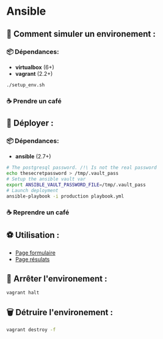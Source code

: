 # Ansible

## 🏡 **Comment simuler un environement :**

### 📦 Dépendances:
- **virtualbox** (6+)
- **vagrant** (2.2+)

```bash
./setup_env.sh
```

### ☕ Prendre un café

## **🎯 Déployer :**

### 📦 Dépendances:
- **ansible** (2.7+)

```bash
# The postgresql password. /!\ Is not the real password
echo thesecretpassword > /tmp/.vault_pass
# Setup the ansible vault var
export ANSIBLE_VAULT_PASSWORD_FILE=/tmp/.vault_pass
# Launch deployment
ansible-playbook -i production playbook.yml
```
### ☕ Reprendre un café

## **⚽ Utilisation :**
- [Page formulaire](http://localhost:5000)
- [Page résulats](http://localhost:5001)

## **🛑 Arrêter l'environement :**
```bash
vagrant halt
```

## **🗑️ Détruire l'environement :**
```bash
vagrant destroy -f
```

